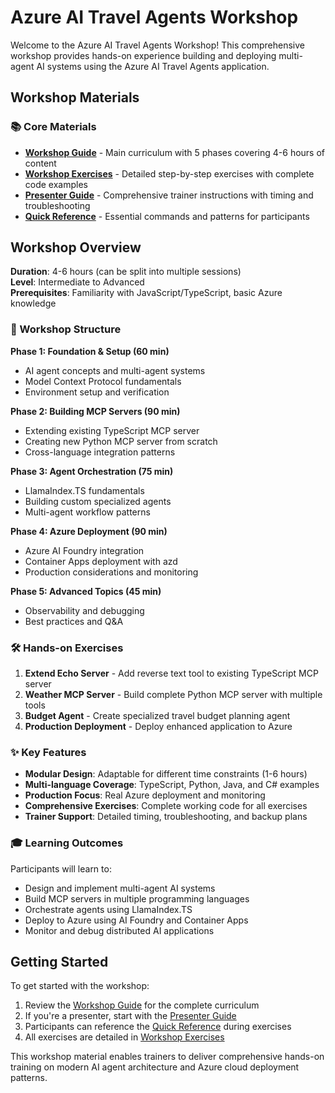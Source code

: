 # Azure AI Travel Agents Workshop

Welcome to the Azure AI Travel Agents Workshop! This comprehensive workshop provides hands-on experience building and deploying multi-agent AI systems using the Azure AI Travel Agents application.

## Workshop Materials

### 📚 Core Materials
- **[Workshop Guide](guide.md)** - Main curriculum with 5 phases covering 4-6 hours of content
- **[Workshop Exercises](exercises.md)** - Detailed step-by-step exercises with complete code examples
- **[Presenter Guide](presenter-guide.md)** - Comprehensive trainer instructions with timing and troubleshooting
- **[Quick Reference](quick-reference.md)** - Essential commands and patterns for participants

## Workshop Overview

**Duration**: 4-6 hours (can be split into multiple sessions)  
**Level**: Intermediate to Advanced  
**Prerequisites**: Familiarity with JavaScript/TypeScript, basic Azure knowledge

### 🎯 Workshop Structure

**Phase 1: Foundation & Setup (60 min)**
- AI agent concepts and multi-agent systems
- Model Context Protocol fundamentals  
- Environment setup and verification

**Phase 2: Building MCP Servers (90 min)**
- Extending existing TypeScript MCP server
- Creating new Python MCP server from scratch
- Cross-language integration patterns

**Phase 3: Agent Orchestration (75 min)**
- LlamaIndex.TS fundamentals
- Building custom specialized agents
- Multi-agent workflow patterns

**Phase 4: Azure Deployment (90 min)**
- Azure AI Foundry integration
- Container Apps deployment with azd
- Production considerations and monitoring

**Phase 5: Advanced Topics (45 min)**
- Observability and debugging
- Best practices and Q&A

### 🛠 Hands-on Exercises

1. **Extend Echo Server** - Add reverse text tool to existing TypeScript MCP server
2. **Weather MCP Server** - Build complete Python MCP server with multiple tools
3. **Budget Agent** - Create specialized travel budget planning agent
4. **Production Deployment** - Deploy enhanced application to Azure

### ✨ Key Features

- **Modular Design**: Adaptable for different time constraints (1-6 hours)
- **Multi-language Coverage**: TypeScript, Python, Java, and C# examples
- **Production Focus**: Real Azure deployment and monitoring
- **Comprehensive Exercises**: Complete working code for all exercises
- **Trainer Support**: Detailed timing, troubleshooting, and backup plans

### 🎓 Learning Outcomes

Participants will learn to:
- Design and implement multi-agent AI systems
- Build MCP servers in multiple programming languages
- Orchestrate agents using LlamaIndex.TS
- Deploy to Azure using AI Foundry and Container Apps
- Monitor and debug distributed AI applications

## Getting Started

To get started with the workshop:

1. Review the [Workshop Guide](guide.md) for the complete curriculum
2. If you're a presenter, start with the [Presenter Guide](presenter-guide.md)
3. Participants can reference the [Quick Reference](quick-reference.md) during exercises
4. All exercises are detailed in [Workshop Exercises](exercises.md)

This workshop material enables trainers to deliver comprehensive hands-on training on modern AI agent architecture and Azure cloud deployment patterns.